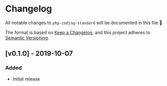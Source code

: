 # Changelog

All notable changes to `php-coding-standard` will be documented in this file 📝

The format is based on [Keep a Changelog](https://keepachangelog.com/en/1.0.0/), and this project adheres to [Semantic Versioning](https://semver.org/spec/v2.0.0.html).

## [v0.1.0] - 2019-10-07

### Added

- Initial release
